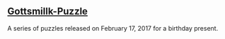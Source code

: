 ## [Gottsmillk-Puzzle](http://please.daddybelt.me)

A series of puzzles released on February 17, 2017 for a birthday present.
